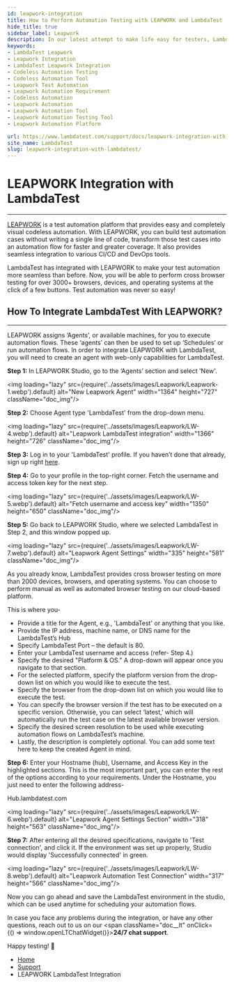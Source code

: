 ```yaml
---
id: leapwork-integration
title: How to Perform Automation Testing with LEAPWORK and LambdaTest
hide_title: true
sidebar_label: Leapwork
description: In our latest attempt to make life easy for testers, LambdaTest integrates with LeapWork to make your automation flows more seamless than ever before.
keywords:
- LambdaTest Leapwork
- Leapwork Integration
- LambdaTest Leapwork Integration
- Codeless Automation Testing
- Codeless Automation Tool
- Leapwork Test Automation
- Leapwork Automation Requirement
- Codeless Automation
- Leapwork Automation
- Leapwork Automation Tool
- Leapwork Automation Testing Tool
- Leapwork Automation Platform

url: https://www.lambdatest.com/support/docs/leapwork-integration-with-lambdatest/
site_name: LambdaTest
slug: leapwork-integration-with-lambdatest/
---
```


<script type="application/ld+json"
      dangerouslySetInnerHTML={{ __html: JSON.stringify({
       "@context": "https://schema.org",
        "@type": "BreadcrumbList",
        "itemListElement": [{
          "@type": "ListItem",
          "position": 1,
          "name": "LambdaTest",
          "item": "https://www.lambdatest.com"
        },{
          "@type": "ListItem",
          "position": 2,
          "name": "Support",
          "item": "https://www.lambdatest.com/support/docs/"
        },{
          "@type": "ListItem",
          "position": 3,
          "name": "LEAPWORK LambdaTest Integration",
          "item": "https://www.lambdatest.com/support/docs/leapwork-integration-with-lambdatest/"
        }]
      })
    }}
></script>

# LEAPWORK Integration with LambdaTest
* * *
[LEAPWORK](https://www.leapwork.com/) is a test automation platform that provides easy and completely visual codeless automation. With LEAPWORK, you can build test automation cases without writing a single line of code, transform those test cases into an automation flow for faster and greater coverage. It also provides seamless integration to various CI/CD and DevOps tools.

LambdaTest has integrated with LEAPWORK to make your test automation more seamless than before. Now, you will be able to perform cross browser testing for over 3000+ browsers, devices, and operating systems at the click of a few buttons. Test automation was never so easy!

## How To Integrate LambdaTest With LEAPWORK?
-----------------------------------------------------------------------------------------------------------------------------
LEAPWORK assigns ‘Agents’, or available machines, for you to execute automation flows. These ‘agents’ can then be used to set up ‘Schedules’ or run automation flows. In order to integrate LEAPWORK with LambdaTest, you will need to create an agent with web-only capabilities for LambdaTest.

**Step 1:** In LEAPWORK Studio, go to the ‘Agents’ section and select 'New'.

<img loading="lazy" src={require('../assets/images/Leapwork/Leapwork-1.webp').default} alt="New Leapwork Agent" width="1364" height="727" className="doc_img"/>

**Step 2:** Choose Agent type 'LambdaTest' from the drop-down menu.

<img loading="lazy" src={require('../assets/images/Leapwork/LW-4.webp').default} alt="Leapwork LambdaTest integration" width="1366" height="726" className="doc_img"/>

**Step 3:** Log in to your 'LambdaTest' profile. If you haven’t done that already, sign up right [here](https://accounts.lambdatest.com/dashboard).

**Step 4:** Go to your profile in the top-right corner. Fetch the username and access token key for the next step.

<img loading="lazy" src={require('../assets/images/Leapwork/LW-5.webp').default} alt="Fetch username and access key" width="1350" height="650" className="doc_img"/>

**Step 5:** Go back to LEAPWORK Studio, where we selected LambdaTest in Step 2, and this window popped up.

<img loading="lazy" src={require('../assets/images/Leapwork/LW-7.webp').default} alt="Leapwork Agent Settings" width="335" height="581" className="doc_img"/>

As you already know, LambdaTest provides cross browser testing on more than 2000 devices, browsers, and operating systems. You can choose to perform manual as well as automated browser testing on our cloud-based platform.

This is where you-

  * Provide a title for the Agent, e.g., 'LambdaTest' or anything that you like.
  * Provide the IP address, machine name, or DNS name for the LambdaTest’s Hub
  * Specify LambdaTest Port – the default is 80.
  * Enter your LambdaTest username and access (refer- Step 4.)
  * Specify the desired "Platform & OS." A drop-down will appear once you navigate to that section.
  * For the selected platform, specify the platform version from the drop-down list on which you would like to execute the test.
  * Specify the browser from the drop-down list on which you would like to execute the test.
  * You can specify the browser version if the test has to be executed on a specific version. Otherwise, you can select ‘latest,’ which will automatically run the test case on the latest available browser version.
  * Specify the desired screen resolution to be used while executing automation flows on LambdaTest’s machine.
  * Lastly, the description is completely optional. You can add some text here to keep the created Agent in mind.

**Step 6:** Enter your Hostname (hub), Username, and Access Key in the highlighted sections. This is the most important part, you can enter the rest of the options according to your requirements. Under the Hostname, you just need to enter the following address-

Hub.lambdatest.com

<img loading="lazy" src={require('../assets/images/Leapwork/LW-6.webp').default} alt="Leapwork Agent Settings Section" width="318" height="563" className="doc_img"/>

**Step 7:** After entering all the desired specifications, navigate to 'Test connection', and click it. If the environment was set up properly, Studio would display 'Successfully connected' in green.

<img loading="lazy" src={require('../assets/images/Leapwork/LW-8.webp').default} alt="Leapwork Automation Test Connection" width="317" height="566" className="doc_img"/>

Now you can go ahead and save the LambdaTest environment in the studio, which can be used anytime for scheduling your automation flows.

In case you face any problems during the integration, or have any other questions, reach out to us on our <span className="doc__lt" onClick={() => window.openLTChatWidget()}>**24/7 chat support**</span>.

Happy testing! 🙂

<nav aria-label="breadcrumbs">
  <ul className="breadcrumbs">
    <li className="breadcrumbs__item">
      <a className="breadcrumbs__link" href="https://www.lambdatest.com">Home</a>
    </li>
    <li className="breadcrumbs__item">
      <a className="breadcrumbs__link" href="/support/docs/">Support</a>
    </li>
    <li className="breadcrumbs__item breadcrumbs__item--active">
      <span className="breadcrumbs__link">LEAPWORK LambdaTest Integration</span>
    </li>
  </ul>
</nav>
